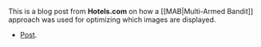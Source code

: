 This is a blog post from __Hotels.com__ on how a [[MAB|Multi-Armed Bandit]] approach was used for optimizing which images are displayed.

- [Post](https://medium.com/expedia-group-tech/how-we-optimized-hero-images-on-hotels-com-using-multi-armed-bandit-algorithms-4503c2c32eae).